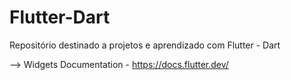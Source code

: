 # Flutter-Dart
Repositório destinado a projetos e aprendizado com Flutter - Dart


--> Widgets Documentation - https://docs.flutter.dev/
